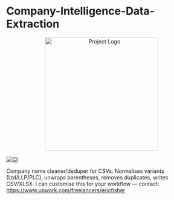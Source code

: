# Company-Intelligence-Data-Extraction

<p align="center">
  <a href="https://www.upwork.com/freelancers/ericfisher">
    <img src="https://github.com/user-attachments/assets/27a8d710-f881-4dbb-9d4f-147d5e8d369e" alt="Project Logo" width="300">
  </a>
</p>


[![CI](https://github.com/EricFis777/Company-Intelligence-Data-Extraction/actions/workflows/ci.yml/badge.svg)](https://github.com/EricFis777/Company-Intelligence-Data-Extraction/actions/workflows/ci.yml)


Company name cleaner/deduper for CSVs. Normalises variants (Ltd/LLP/PLC), unwraps parentheses, removes duplicates, writes CSV/XLSX. I can customise this for your workflow — contact: https://www.upwork.com/freelancers/ericfisher
